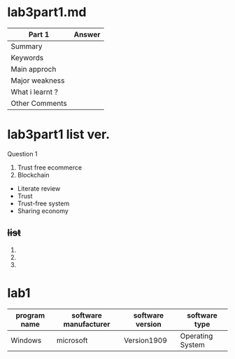# lab3part1.md
| Part 1 | Answer |
| ------ | ----------- |
| Summary | |
| Keywords | |
| Main approch |  |
| Major weakness| |
| What i learnt ? | |
| Other Comments | | 
# lab3part1 list ver.
Question 1 
1. Trust free ecommerce
2. Blockchain
+ Literate review 
+ Trust
+ Trust-free system
+ Sharing economy

## ~~list~~
1. 
2.
3.


# lab1
| program name | software manufacturer | software version | software type |
| --- | --- | --- | --- |
| Windows	| microsoft | 	Version1909 | Operating System |
